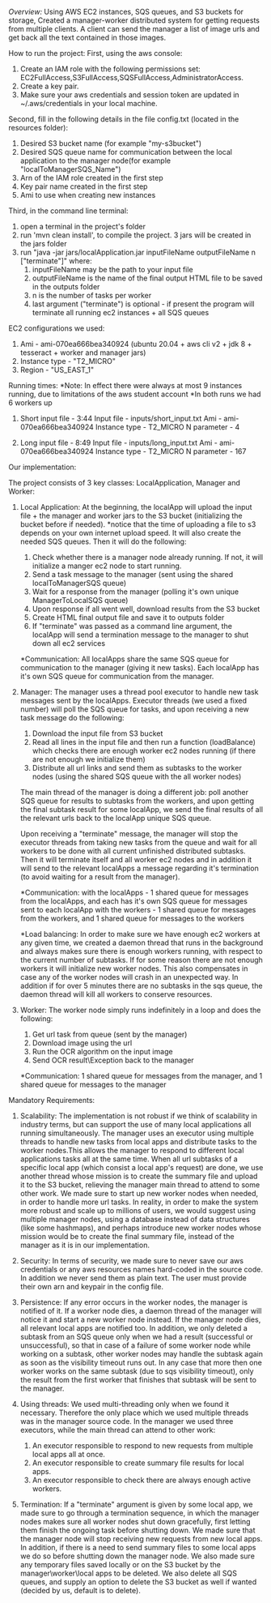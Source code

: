 *Overview:*
	Using AWS EC2 instances, SQS queues, and S3 buckets for storage,
	Created a manager-worker distributed system for getting requests from multiple clients.
	A client can send the manager a list of image urls and get back all the text contained in those images.


How to run the project:
First, using the aws console:
1) Create an IAM role with the following permissions set: EC2FullAccess,S3FullAccess,SQSFullAccess,AdministratorAccess.
2) Create a key pair.
3) Make sure your aws credentials and session token are updated in ~/.aws/credentials in your local machine.

Second, fill in the following details in the file config.txt (located in the resources folder):
1) Desired S3 bucket name (for example "my-s3bucket")
2) Desired SQS queue name for communication between the local application to the manager node(for example "localToManagerSQS_Name")
3) Arn of the IAM role created in the first step
4) Key pair name created in the first step
5) Ami to use when creating new instances

Third, in the command line terminal:
1) open a terminal in the project's folder
2) run 'mvn clean install', to compile the project. 3 jars will be created in the jars folder
2) run "java -jar jars/localApplication.jar inputFileName outputFileName n ["terminate"]" where:
   1) inputFileName may be the path to your input file
   2) outputFileName is the name of the final output HTML file to be saved in the outputs folder
   3) n is the number of tasks per worker
   4) last argument ("terminate") is optional - if present the program will terminate all running ec2 instances + all SQS queues

EC2 configurations we used:
1) Ami - ami-070ea666bea340924 (ubuntu 20.04  + aws cli v2 + jdk 8 + tesseract + worker and manager jars)
2) Instance type - "T2_MICRO"
3) Region - "US_EAST_1"


Running times:
*Note: In effect there were always at most 9 instances running, due to limitations of the aws student account
*In both runs we had 6 workers up

1) Short input file - 3:44
   Input file - inputs/short_input.txt
   Ami - ami-070ea666bea340924
   Instance type - T2_MICRO
   N parameter - 4

2) Long input file - 8:49
   Input file - inputs/long_input.txt
   Ami - ami-070ea666bea340924
   Instance type - T2_MICRO
   N parameter - 167


Our implementation:

The project consists of 3 key classes: LocalApplication, Manager and Worker:

1) Local Application:
   At the beginning, the localApp will upload the input file + the manager and worker jars to the S3 bucket (initializing the bucket before if needed).
   *notice that the time of uploading a file to s3 depends on your own internet upload speed.
   It will also create the needed SQS queues.
   Then it will do the following:
   1) Check whether there is a manager node already running. If not, it will initialize a manger ec2 node to start running.
   2) Send a task message to the manager (sent using the shared localToManagerSQS queue)
   3) Wait for a response from the manager (polling it's own unique ManagerToLocalSQS queue)
   3) Upon response if all went well, download results from the S3 bucket
   4) Create HTML final output file and save it to outputs folder
   5) If "terminate" was passed as a command line argument, the localApp will send a termination message to the manager to shut down all ec2 services

   *Communication: All localApps share the same SQS queue for communication to the manager (giving it new tasks). Each localApp has it's own SQS queue for communication from the manager.

2) Manager:
   The manager uses a thread pool executor to handle new task messages sent by the localApps.
   Executor threads (we used a fixed number) will poll the SQS queue for tasks, and upon receiving a new task message do the following:
   1) Download the input file from S3 bucket
   2) Read all lines in the input file and then run a function (loadBalance) which checks there are enough worker ec2 nodes running (if there are not enough we initialize them)
   3) Distribute all url links and send them as subtasks to the worker nodes (using the shared SQS queue with the all worker nodes)

   The main thread of the manager is doing a different job: poll another SQS queue for results to subtasks from the workers, and upon getting the final subtask result for some localApp,
   we send the final results of all the relevant urls back to the localApp unique SQS queue.

   Upon receiving a "terminate" message, the manager will stop the executor threads from taking new tasks from the queue and wait for all workers to be done with all current unfinished distributed subtasks.
   Then it will terminate itself and all worker ec2 nodes and in addition it will send to the relevant localApps a message regarding it's termination (to avoid waiting for a result from the manager).

   *Communication: with the localApps - 1 shared queue for messages from the localApps, and each has it's own SQS queue for messages sent to each localApp
       	           with the workers - 1 shared queue for messages from the workers, and 1 shared queue for messages to the workers

   *Load balancing: In order to make sure we have enough ec2 workers at any given time, we created a daemon thread that runs in the background and always makes sure there is enough
   workers running, with respect to the current number of subtasks. If for some reason there are not enough workers it will initialize new worker nodes.
   This also compensates in case any of the worker nodes will crash in an unexpected way.
   In addition if for over 5 minutes there are no subtasks in the sqs queue, the daemon thread will kill all workers to conserve resources.

3) Worker:
   The worker node simply runs indefinitely in a loop and does the following:
   1) Get url task from queue (sent by the manager)
   2) Download image using the url
   3) Run the OCR algorithm on the input image
   4) Send OCR result\Exception back to the manager

   *Communication: 1 shared queue for messages from the manager, and 1 shared queue for messages to the manager



Mandatory Requirements:
  1) Scalability:
     The implementation is not robust if we think of scalability in industry terms, but can support the use of many
     local applications all running simultaneously. The manager uses an executor using multiple threads to handle new
     tasks from local apps and distribute tasks to the worker nodes.This allows the manager to respond to different
     local applications tasks all at the same time. When all url subtasks of a specific local app (which consist a local
     app's request) are done, we use another thread whose mission is to create the summary file and upload it to the S3
     bucket, relieving the manager main thread to attend to some other work.
     We made sure to start up new worker nodes when needed, in order to handle more url tasks.
     In reality, in order to make the system more robust and scale up to millions of users, we would suggest using multiple
     manager nodes, using a database instead of data structures (like some hashmaps), and perhaps introduce new worker nodes whose
     mission would be to create the final summary file, instead of the manager as it is in our implementation.

  2) Security:
     In terms of security, we made sure to never save our aws credentials or any aws resources names hard-coded in the source code.
     In addition we never send them as plain text. The user must provide their own arn and keypair in the config file.

  3) Persistence:
     If any error occurs in the worker nodes, the manager is notified of it. If a worker node dies, a daemon thread of
     the manager will notice it and start a new worker node instead. If the manager node dies, all relevant local apps are
     notified too. In addition, we only deleted a subtask from an SQS queue only when we had a result (successful or
     unsuccessful), so that in case of a failure of some worker node while working on a subtask, other worker nodes may
     handle the subtask again as soon as the visibility timeout runs out.
     In any case that more then one worker works on the same subtask (due to sqs visibility timeout),
     only the result from the first worker that finishes that subtask will be sent to the manager.

  4) Using threads:
     We used multi-threading only when we found it necessary. Therefore the only place which we used multiple threads
     was in the manager source code.
     In the manager we used three executors, while the main thread can attend to other work:
     1) An executor responsible to respond to new requests from multiple local apps all at once.
     2) An executor responsible to create summary file results for local apps.
     3) An executor responsible to check there are always enough active workers.

   5) Termination:
      If a "terminate" argument is given by some local app, we made sure to go through a termination sequence, in which
      the manager nodes makes sure all worker nodes shut down gracefully, first letting them finish the ongoing task
      before shutting down. We made sure that the manager node will stop receiving new requests from new local apps.
      In addition, if there is a need to send summary files to some local apps we do so before shutting down the manager
      node. We also made sure any temporary files saved locally or on the S3 bucket by the manager\worker\local apps to be
      deleted. We also delete all SQS queues, and supply an option to delete the S3 bucket as well if wanted (decided by
      us, default is to delete).









